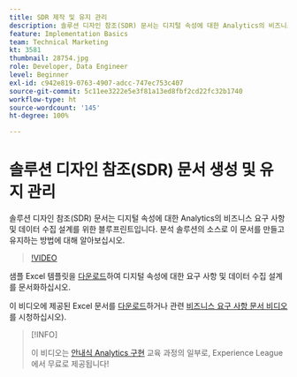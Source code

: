 ```yaml
---
title: SDR 제작 및 유지 관리
description: 솔루션 디자인 참조(SDR) 문서는 디지털 속성에 대한 Analytics의 비즈니스 요구 사항 및 데이터 수집 설계를 위한 블루프린트입니다. 분석 솔루션의 소스로 이 문서를 만들고 유지하는 방법에 대해 알아보십시오.
feature: Implementation Basics
team: Technical Marketing
kt: 3581
thumbnail: 28754.jpg
role: Developer, Data Engineer
level: Beginner
exl-id: c942e819-0763-4907-adcc-747ec753c407
source-git-commit: 5c11ee3222e5e3f81a13ed8fbf2cd22fc32b1740
workflow-type: ht
source-wordcount: '145'
ht-degree: 100%

---
```


# 솔루션 디자인 참조(SDR) 문서 생성 및 유지 관리

솔루션 디자인 참조(SDR) 문서는 디지털 속성에 대한 Analytics의 비즈니스 요구 사항 및 데이터 수집 설계를 위한 블루프린트입니다. 분석 솔루션의 소스로 이 문서를 만들고 유지하는 방법에 대해 알아보십시오.

>[!VIDEO](https://video.tv.adobe.com/v/28754/?quality=12)

샘플 Excel 템플릿을 [다운로드](assets/aa-implementation-playbook.xlsx)하여 디지털 속성에 대한 요구 사항 및 데이터 수집 설계를 문서화하십시오.

이 비디오에 제공된 Excel 문서를 [다운로드](assets/geometrixx-clothiers-brd-sdr.xlsx)하거나 관련 [비즈니스 요구 사항 문서 비디오](creating-a-business-requirements-document.md)를 시청하십시오).

>[!INFO]
>
> 이 비디오는 [안내식 Analytics 구현](https://experienceleague.adobe.com/?recommended=Analytics-D-1-2019.1) 교육 과정의 일부로, Experience League에서 무료로 제공됩니다!